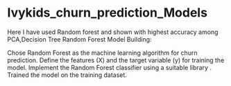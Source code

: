 # Ivykids_churn_prediction_Models
Here I have used Random forest and shown with highest accuracy among PCA,Decision Tree
Random Forest Model Building:

Chose Random Forest as the machine learning algorithm for churn prediction.
Define the features (X) and the target variable (y) for training the model.
Implement the Random Forest classifier using a suitable library .
Trained the model on the training dataset.

